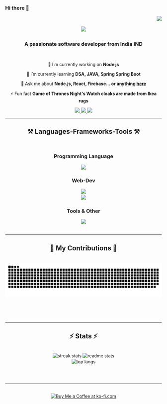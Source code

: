 ### Hi there 👋

<img align="right" src="https://visitor-badge.laobi.icu/badge?page_id=udit-panchal.udit-panchal" />

<!--
**udit-panchal/udit-panchal** is a ✨ _special_ ✨ repository because its `README.md` (this file) appears on your GitHub profile.

Here are some ideas to get you started:

- 🔭 I’m currently working on ...
- 🌱 I’m currently learning ...
- 👯 I’m looking to collaborate on ...
- 🤔 I’m looking for help with ...
- 💬 Ask me about ...
- 📫 How to reach me: ...
- 😄 Pronouns: ...
- ⚡ Fun fact: ...
-->

<h1 align="center">
    <img src="https://readme-typing-svg.herokuapp.com/?font=Righteous&size=35&center=true&vCenter=true&width=500&height=70&duration=4000&lines=Hi+There!+👋;+I'm+Udit+Panchal!;" />
</h1>

<h3 align="center">A passionate software developer from India IND</h3>

<br/>

<div align="center">
 
 🔭 I’m currently working on **Node js**
 
 🌱 I’m currently learning **DSA, JAVA, Spring Spring Boot**

💬 Ask me about **Node.js, React, Firebase... or anything [here](https://github.com/udit-panchal/udit-panchal/issues)**

⚡ Fun fact **Game of Thrones Night's Watch cloaks are made from Ikea rugs**

 </div>
 
<div align="center"> 
  <a href= "mailto:uditpanchal11062002@gmail.com">
    <img src="https://img.shields.io/badge/Gmail-333333?style=for-the-badge&logo=gmail&logoColor=red" target="_blank" />
  </a>
  <a href="https://in.linkedin.com/in/profile-udit-panchal"_blank">
    <img src="https://img.shields.io/badge/LinkedIn-0077B5?style=for-the-badge&logo=linkedin&logoColor=white" target="_blank" />
  </a>
  <a href="https://salesp07.github.io" target="_blank">
     <img src="https://img.shields.io/badge/Portfolio-FF5722?style=for-the-badge&logo=todoist&logoColor=white" target="_blank" /> <!-- sqlite, safari, google-chrome are other good icon options -->
  </a>
</div>

 <hr/>
 
<h2 align="center">⚒️ Languages-Frameworks-Tools ⚒️</h2>
<br/>
<div align="center">
    <h3>Programming Language</h3>
    <img src="https://skillicons.dev/icons?i=c,cpp,java,javascript" /><br>
    <h3>Web-Dev</h3>
    <img src="https://skillicons.dev/icons?i=html,css,javascript,react,firebase"/><br>
    <img src="https://skillicons.dev/icons?i=tailwind,sass,bootstrap,mongodb,nodejs"/><br>                                                                                                                                                                                                                                                       
    <h3>Tools & Other</h3>
    <img src="https://skillicons.dev/icons?i=git,github,vscode,ai,ps" />
<!--     <img src="https://skillicons.dev/icons?i=,,,,,git,github,ai,js, materialui" /><br> -->
</div>

<br/>
<hr/>

<div align="center">
  <h2>🐍 My Contributions 🐍</h2>
  <br>
  <img alt="snake eating my contributions" src="https://raw.githubusercontent.com/udit-panchal/udit-panchal/output/github-contribution-grid-snake.svg" />
  
  <br/><br/><br/>
</div>

<hr/>

<h2 align="center">⚡ Stats ⚡</h2>
<br>
<div align=center>
  <img width=390 src="https://github-readme-streak-stats-salesp07.vercel.app/?user=udit-panchal&count_private=true&theme=react&border_radius=10" alt="streak stats"/>
    
  <img width=390 src="https://github-readme-stats-salesp07.vercel.app/api?username=udit-panchal&count_private=true&show_icons=true&theme=react&rank_icon=github&border_radius=10" alt="readme stats" />
  <br/>
  <img width=325 align="center" src="https://github-readme-stats-salesp07.vercel.app/api/top-langs/?username=udit-panchal&hide=HTML&langs_count=8&layout=compact&theme=react&border_radius=10&size_weight=0.5&count_weight=0.5&exclude_repo=github-readme-stats" alt="top langs" />
</div>

<br/><br/>

<hr/>

<br/>

<div align="center">
<a href='https://ko-fi.com/V7V4RAK9C' target='_blank'><img height='64' style='border:0px;height:64px;' src='https://storage.ko-fi.com/cdn/kofi1.png?v=3' border='0' alt='Buy Me a Coffee at ko-fi.com' /></a>
</div>

<br/>
